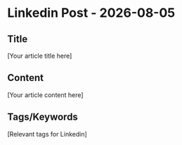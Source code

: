 # Linkedin Post - 2026-08-05

## Title
[Your article title here]

## Content
[Your article content here]

## Tags/Keywords
[Relevant tags for Linkedin]
